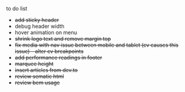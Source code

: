 to do list 

- <s>add sticky header</s>
- debug header width
- hover animation on menu
- <s>shrink logo text and remove margin top<s>
- fix media with nav issue between mobile and tablet (cv causes this issue) - alter cv breakpoints
- add performance readings in footer
- marquee height
- insert articles from dev.to
- review sematic html
- review bem usage

